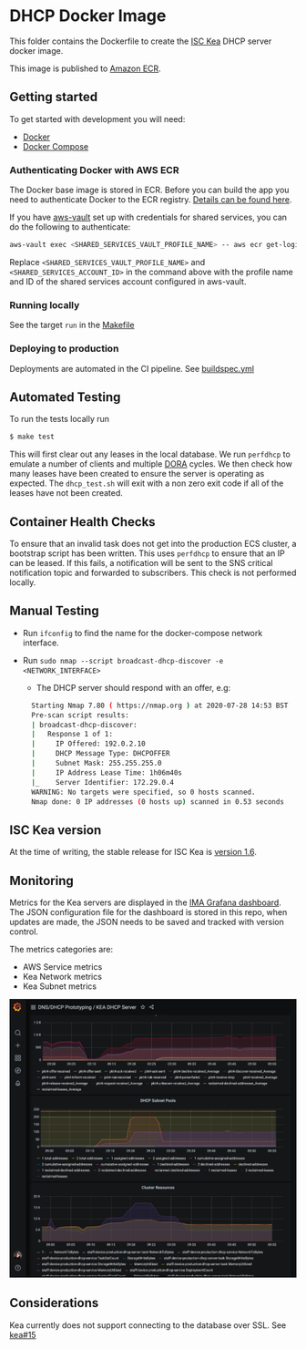 # DHCP Docker Image

This folder contains the Dockerfile to create the [ISC Kea](https://www.isc.org/kea/) DHCP server docker image.

This image is published to [Amazon ECR](https://aws.amazon.com/ecr/).

## Getting started

To get started with development you will need:

- [Docker](https://www.docker.com/)
- [Docker Compose](https://docs.docker.com/compose/)

### Authenticating Docker with AWS ECR

The Docker base image is stored in ECR. Before you can build the app you need to authenticate Docker to the ECR registry. [Details can be found here](https://docs.aws.amazon.com/AmazonECR/latest/userguide/Registries.html#registry_auth).

If you have  [aws-vault](https://github.com/99designs/aws-vault#installing) set up with credentials for shared services, you can do the following to authenticate:

```bash
aws-vault exec <SHARED_SERVICES_VAULT_PROFILE_NAME> -- aws ecr get-login-password --region eu-west-2 | docker login --username AWS --password-stdin <SHARED_SERVICES_ACCOUNT_ID>.dkr.ecr.eu-west-2.amazonaws.com
```
Replace `<SHARED_SERVICES_VAULT_PROFILE_NAME>` and `<SHARED_SERVICES_ACCOUNT_ID>` in the command above with the profile name and ID of the shared services account configured in aws-vault.

### Running locally

See the target `run` in the [Makefile](./Makefile)

### Deploying to production

Deployments are automated in the CI pipeline. See [buildspec.yml](./buildspec.yml)

## Automated Testing

To run the tests locally run

```bash
$ make test
```

This will first clear out any leases in the local database. We run `perfdhcp` to emulate a number of clients and multiple [DORA](https://en.wikipedia.org/wiki/Dynamic_Host_Configuration_Protocol#Operation) cycles. We then check how many leases have been created to ensure the server is operating as expected. The `dhcp_test.sh` will exit with a non zero exit code if all of the leases have not been created.

## Container Health Checks

To ensure that an invalid task does not get into the production ECS cluster, a bootstrap script has been written. This uses `perfdhcp` to ensure that an IP can be leased. If this fails, a notification will be sent to the SNS critical notification topic and forwarded to subscribers. This check is not performed locally.

## Manual Testing

- Run `ifconfig` to find the name for the docker-compose network interface.
- Run
  `sudo nmap --script broadcast-dhcp-discover -e <NETWORK_INTERFACE>`

  - The DHCP server should respond with an offer, e.g:

  ```bash
    Starting Nmap 7.80 ( https://nmap.org ) at 2020-07-28 14:53 BST
    Pre-scan script results:
    | broadcast-dhcp-discover:
    |   Response 1 of 1:
    |     IP Offered: 192.0.2.10
    |     DHCP Message Type: DHCPOFFER
    |     Subnet Mask: 255.255.255.0
    |     IP Address Lease Time: 1h06m40s
    |_    Server Identifier: 172.29.0.4
    WARNING: No targets were specified, so 0 hosts scanned.
    Nmap done: 0 IP addresses (0 hosts up) scanned in 0.53 seconds
  ```

## ISC Kea version

At the time of writing, the stable release for ISC Kea is [version 1.6](https://cloudsmith.io/~isc/repos/kea-1-6/packages/).

## Monitoring

Metrics for the Kea servers are displayed in the [IMA Grafana dashboard](https://github.com/ministryofjustice/staff-infrastructure-monitoring-config/tree/main/integrations/staff-device-dns-dhcp-infrastructure/dhcp_dashboards.tf).
The JSON configuration file for the dashboard is stored in this repo, when updates are made, the JSON needs to be saved and tracked with version control.

The metrics categories are:

  - AWS Service metrics
  - Kea Network metrics
  - Kea Subnet metrics

![Grafana Dashboard](./documentation/images/dashboard.png)

## Considerations

Kea currently does not support connecting to the database over SSL. See [kea#15](https://github.com/isc-projects/kea/pull/15)
